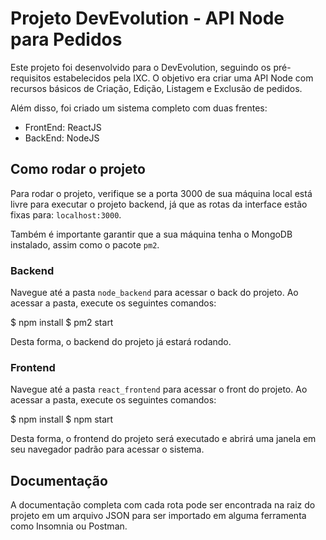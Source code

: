 # Projeto DevEvolution - API Node para Pedidos

Este projeto foi desenvolvido para o DevEvolution, seguindo os pré-requisitos estabelecidos pela IXC. O objetivo era criar uma API Node com recursos básicos de Criação, Edição, Listagem e Exclusão de pedidos.

Além disso, foi criado um sistema completo com duas frentes: 

* FrontEnd: ReactJS 
* BackEnd: NodeJS 

## Como rodar o projeto

Para rodar o projeto, verifique se a porta 3000 de sua máquina local está livre para executar o projeto backend, já que as rotas da interface estão fixas para: `localhost:3000`.

Também é importante garantir que a sua máquina tenha o MongoDB instalado, assim como o pacote `pm2`.

### Backend

Navegue até a pasta `node_backend` para acessar o back do projeto. Ao acessar a pasta, execute os seguintes comandos:

$ npm install
$ pm2 start

Desta forma, o backend do projeto já estará rodando.

### Frontend

Navegue até a pasta `react_frontend` para acessar o front do projeto. Ao acessar a pasta, execute os seguintes comandos:

$ npm install
$ npm start

Desta forma, o frontend do projeto será executado e abrirá uma janela em seu navegador padrão para acessar o sistema.

## Documentação

A documentação completa com cada rota pode ser encontrada na raiz do projeto em um arquivo JSON para ser importado em alguma ferramenta como Insomnia ou Postman.
